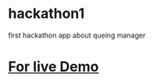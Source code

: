 # hackathon1
first hackathon app about queing manager

# [For live Demo](https://hackathon1-owais.firebaseapp.com/)
